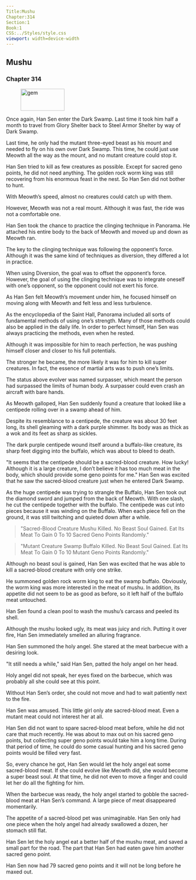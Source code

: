 ```yaml
---
Title:Mushu 
Chapter:314 
Section:1 
Book:1 
CSS:../Styles/style.css 
viewport: width=device-width
---
```

  
## Mushu
### Chapter 314
  
<figure>
	<img src="../Images/gem.gif" alt="gem" id="gem" width="120" height="60" />
</figure>
  

  
Once again, Han Sen enter the Dark Swamp. Last time it took him half a month to travel from Glory Shelter back to Steel Armor Shelter by way of Dark Swamp.

Last time, he only had the mutant three-eyed beast as his mount and needed to fly on his own over Dark Swamp. This time, he could just use Meowth all the way as the mount, and no mutant creature could stop it.

Han Sen tried to kill as few creatures as possible. Except for sacred geno points, he did not need anything. The golden rock worm king was still recovering from his enormous feast in the nest. So Han Sen did not bother to hunt.

With Meowth’s speed, almost no creatures could catch up with them.

However, Meowth was not a real mount. Although it was fast, the ride was not a comfortable one.

Han Sen took the chance to practice the clinging technique in Panorama. He attached his entire body to the back of Meowth and moved up and down as Meowth ran.

The key to the clinging technique was following the opponent’s force. Although it was the same kind of techniques as diversion, they differed a lot in practice.

When using Diversion, the goal was to offset the opponent’s force. However, the goal of using the clinging technique was to integrate oneself with one’s opponent, so the opponent could not exert his force.

As Han Sen felt Meowth’s movement under him, he focused himself on moving along with Meowth and felt less and less turbulence.

As the encyclopedia of the Saint Hall, Panorama included all sorts of fundamental methods of using one’s strength. Many of those methods could also be applied in the daily life. In order to perfect himself, Han Sen was always practicing the methods, even when he rested.

Although it was impossible for him to reach perfection, he was pushing himself closer and closer to his full potentials.

The stronger he became, the more likely it was for him to kill super creatures. In fact, the essence of martial arts was to push one’s limits.

The status above evolver was named surpasser, which meant the person had surpassed the limits of human body. A surpasser could even crash an aircraft with bare hands.

As Meowth galloped, Han Sen suddenly found a creature that looked like a centipede rolling over in a swamp ahead of him.

Despite its resemblance to a centipede, the creature was about 30 feet long, its shell gleaming with a dark purple shimmer. Its body was as thick as a wok and its feet as sharp as sickles.

The dark purple centipede wound itself around a buffalo-like creature, its sharp feet digging into the buffalo, which was about to bleed to death.

"It seems that the centipede should be a sacred-blood creature. How lucky! Although it is a large creature, I don’t believe it has too much meat in the body, which should provide some geno points for me." Han Sen was excited that he saw the sacred-blood creature just when he entered Dark Swamp.

As the huge centipede was trying to strangle the Buffalo, Han Sen took out the diamond sword and jumped from the back of Meowth. With one slash, he cut the centipede together with the buffalo. The centipede was cut into pieces because it was winding on the Buffalo. When each piece fell on the ground, it was still twitching and quieted down after a while.

> "Sacred-Blood Creature Mushu Killed. No Beast Soul Gained. Eat Its Meat To Gain 0 To 10 Sacred Geno Points Randomly."

> "Mutant Creature Swamp Buffalo Killed. No Beast Soul Gained. Eat Its Meat To Gain 0 To 10 Mutant Geno Points Randomly."

Although no beast soul is gained, Han Sen was excited that he was able to kill a sacred-blood creature with only one strike.

He summoned golden rock worm king to eat the swamp buffalo. Obviously, the worm king was more interested in the meat of mushu. In addition, its appetite did not seem to be as good as before, so it left half of the buffalo meat untouched.

Han Sen found a clean pool to wash the mushu’s carcass and peeled its shell.

Although the mushu looked ugly, its meat was juicy and rich. Putting it over fire, Han Sen immediately smelled an alluring fragrance.

Han Sen summoned the holy angel. She stared at the meat barbecue with a desiring look.

"It still needs a while," said Han Sen, patted the holy angel on her head.

Holy angel did not speak, her eyes fixed on the barbecue, which was probably all she could see at this point.

Without Han Sen’s order, she could not move and had to wait patiently next to the fire.

Han Sen was amused. This little girl only ate sacred-blood meat. Even a mutant meat could not interest her at all.

Han Sen did not want to spare sacred-blood meat before, while he did not care that much recently. He was about to max out on his sacred geno points, but collecting super geno points would take him a long time. During that period of time, he could do some casual hunting and his sacred geno points would be filled very fast.

So, every chance he got, Han Sen would let the holy angel eat some sacred-blood meat. If she could evolve like Meowth did, she would become a super beast soul. At that time, he did not even to move a finger and could let her do all the fighting for him.

When the barbecue was ready, the holy angel started to gobble the sacred-blood meat at Han Sen’s command. A large piece of meat disappeared momentarily.

The appetite of a sacred-blood pet was unimaginable. Han Sen only had one piece when the holy angel had already swallowed a dozen, her stomach still flat.

Han Sen let the holy angel eat a better half of the mushu meat, and saved a small part for the road. The part that Han Sen had eaten gave him another sacred geno point.

Han Sen now had 79 sacred geno points and it will not be long before he maxed out.